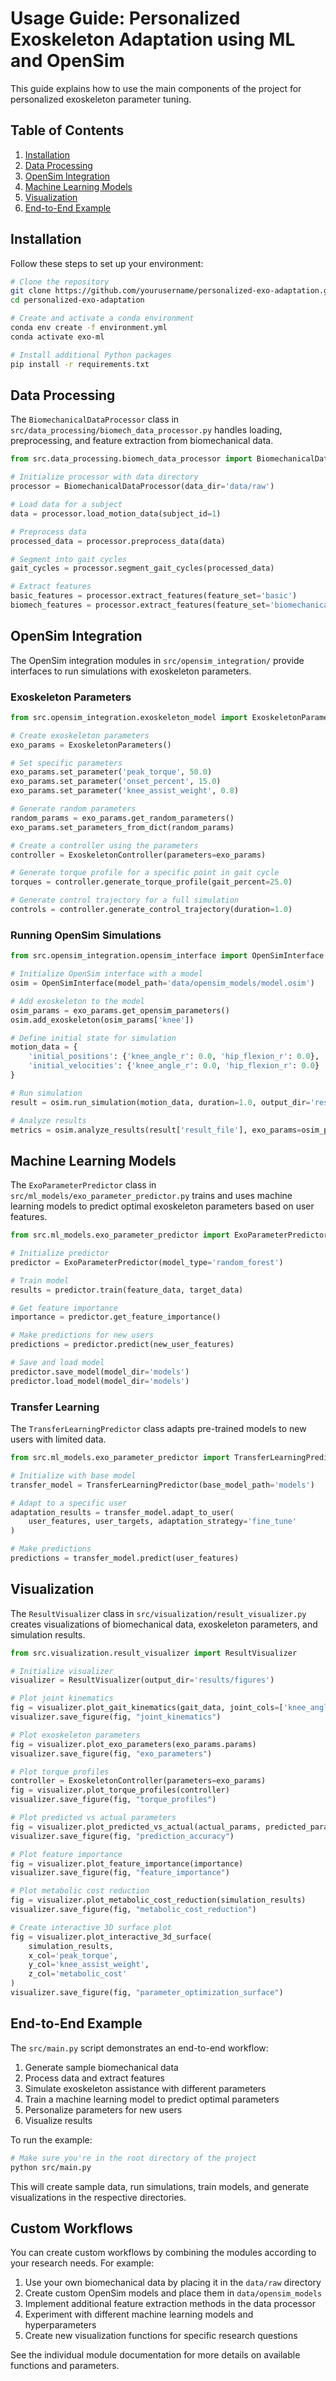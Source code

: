 # Usage Guide: Personalized Exoskeleton Adaptation using ML and OpenSim

This guide explains how to use the main components of the project for personalized exoskeleton parameter tuning.

## Table of Contents
1. [Installation](#installation)
2. [Data Processing](#data-processing)
3. [OpenSim Integration](#opensim-integration)
4. [Machine Learning Models](#machine-learning-models)
5. [Visualization](#visualization)
6. [End-to-End Example](#end-to-end-example)

## Installation

Follow these steps to set up your environment:

```bash
# Clone the repository
git clone https://github.com/yourusername/personalized-exo-adaptation.git
cd personalized-exo-adaptation

# Create and activate a conda environment
conda env create -f environment.yml
conda activate exo-ml

# Install additional Python packages
pip install -r requirements.txt
```

## Data Processing

The `BiomechanicalDataProcessor` class in `src/data_processing/biomech_data_processor.py` handles loading, preprocessing, and feature extraction from biomechanical data.

```python
from src.data_processing.biomech_data_processor import BiomechanicalDataProcessor

# Initialize processor with data directory
processor = BiomechanicalDataProcessor(data_dir='data/raw')

# Load data for a subject
data = processor.load_motion_data(subject_id=1)

# Preprocess data
processed_data = processor.preprocess_data(data)

# Segment into gait cycles
gait_cycles = processor.segment_gait_cycles(processed_data)

# Extract features
basic_features = processor.extract_features(feature_set='basic')
biomech_features = processor.extract_features(feature_set='biomechanical')
```

## OpenSim Integration

The OpenSim integration modules in `src/opensim_integration/` provide interfaces to run simulations with exoskeleton parameters.

### Exoskeleton Parameters

```python
from src.opensim_integration.exoskeleton_model import ExoskeletonParameters, ExoskeletonController

# Create exoskeleton parameters
exo_params = ExoskeletonParameters()

# Set specific parameters
exo_params.set_parameter('peak_torque', 50.0)
exo_params.set_parameter('onset_percent', 15.0)
exo_params.set_parameter('knee_assist_weight', 0.8)

# Generate random parameters
random_params = exo_params.get_random_parameters()
exo_params.set_parameters_from_dict(random_params)

# Create a controller using the parameters
controller = ExoskeletonController(parameters=exo_params)

# Generate torque profile for a specific point in gait cycle
torques = controller.generate_torque_profile(gait_percent=25.0)

# Generate control trajectory for a full simulation
controls = controller.generate_control_trajectory(duration=1.0)
```

### Running OpenSim Simulations

```python
from src.opensim_integration.opensim_interface import OpenSimInterface

# Initialize OpenSim interface with a model
osim = OpenSimInterface(model_path='data/opensim_models/model.osim')

# Add exoskeleton to the model
osim_params = exo_params.get_opensim_parameters()
osim.add_exoskeleton(osim_params['knee'])

# Define initial state for simulation
motion_data = {
    'initial_positions': {'knee_angle_r': 0.0, 'hip_flexion_r': 0.0},
    'initial_velocities': {'knee_angle_r': 0.0, 'hip_flexion_r': 0.0}
}

# Run simulation
result = osim.run_simulation(motion_data, duration=1.0, output_dir='results')

# Analyze results
metrics = osim.analyze_results(result['result_file'], exo_params=osim_params)
```

## Machine Learning Models

The `ExoParameterPredictor` class in `src/ml_models/exo_parameter_predictor.py` trains and uses machine learning models to predict optimal exoskeleton parameters based on user features.

```python
from src.ml_models.exo_parameter_predictor import ExoParameterPredictor

# Initialize predictor
predictor = ExoParameterPredictor(model_type='random_forest')

# Train model
results = predictor.train(feature_data, target_data)

# Get feature importance
importance = predictor.get_feature_importance()

# Make predictions for new users
predictions = predictor.predict(new_user_features)

# Save and load model
predictor.save_model(model_dir='models')
predictor.load_model(model_dir='models')
```

### Transfer Learning

The `TransferLearningPredictor` class adapts pre-trained models to new users with limited data.

```python
from src.ml_models.exo_parameter_predictor import TransferLearningPredictor

# Initialize with base model
transfer_model = TransferLearningPredictor(base_model_path='models')

# Adapt to a specific user
adaptation_results = transfer_model.adapt_to_user(
    user_features, user_targets, adaptation_strategy='fine_tune'
)

# Make predictions
predictions = transfer_model.predict(user_features)
```

## Visualization

The `ResultVisualizer` class in `src/visualization/result_visualizer.py` creates visualizations of biomechanical data, exoskeleton parameters, and simulation results.

```python
from src.visualization.result_visualizer import ResultVisualizer

# Initialize visualizer
visualizer = ResultVisualizer(output_dir='results/figures')

# Plot joint kinematics
fig = visualizer.plot_gait_kinematics(gait_data, joint_cols=['knee_angle_r', 'hip_angle_r'])
visualizer.save_figure(fig, "joint_kinematics")

# Plot exoskeleton parameters
fig = visualizer.plot_exo_parameters(exo_params.params)
visualizer.save_figure(fig, "exo_parameters")

# Plot torque profiles
controller = ExoskeletonController(parameters=exo_params)
fig = visualizer.plot_torque_profiles(controller)
visualizer.save_figure(fig, "torque_profiles")

# Plot predicted vs actual parameters
fig = visualizer.plot_predicted_vs_actual(actual_params, predicted_params)
visualizer.save_figure(fig, "prediction_accuracy")

# Plot feature importance
fig = visualizer.plot_feature_importance(importance)
visualizer.save_figure(fig, "feature_importance")

# Plot metabolic cost reduction
fig = visualizer.plot_metabolic_cost_reduction(simulation_results)
visualizer.save_figure(fig, "metabolic_cost_reduction")

# Create interactive 3D surface plot
fig = visualizer.plot_interactive_3d_surface(
    simulation_results, 
    x_col='peak_torque', 
    y_col='knee_assist_weight', 
    z_col='metabolic_cost'
)
visualizer.save_figure(fig, "parameter_optimization_surface")
```

## End-to-End Example

The `src/main.py` script demonstrates an end-to-end workflow:

1. Generate sample biomechanical data
2. Process data and extract features
3. Simulate exoskeleton assistance with different parameters
4. Train a machine learning model to predict optimal parameters
5. Personalize parameters for new users
6. Visualize results

To run the example:

```bash
# Make sure you're in the root directory of the project
python src/main.py
```

This will create sample data, run simulations, train models, and generate visualizations in the respective directories.

## Custom Workflows

You can create custom workflows by combining the modules according to your research needs. For example:

1. Use your own biomechanical data by placing it in the `data/raw` directory
2. Create custom OpenSim models and place them in `data/opensim_models`
3. Implement additional feature extraction methods in the data processor
4. Experiment with different machine learning models and hyperparameters
5. Create new visualization functions for specific research questions

See the individual module documentation for more details on available functions and parameters. 